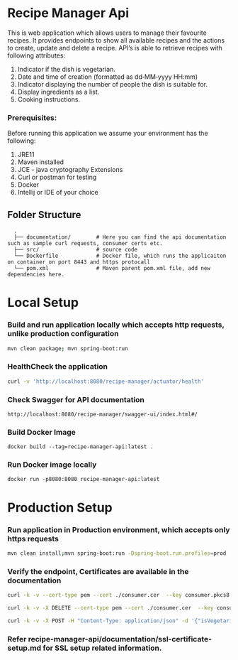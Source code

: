 # Recipe Manager Api

This is web application which allows users to manage their favourite recipes. It provides endpoints to show all
available recipes and the actions to create, update and delete a recipe. API’s is able to retrieve recipes with
following attributes:

1. Indicator if the dish is vegetarian.
2. Date and time of creation (formatted as dd‐MM‐yyyy HH:mm)
3. Indicator displaying the number of people the dish is suitable for.
4. Display ingredients as a list.
5. Cooking instructions.

### Prerequisites:

Before running this application we assume your environment has the following:

1. JRE11
2. Maven installed
3. JCE - java cryptography Extensions
4. Curl or postman for testing
5. Docker
6. Intellij or IDE of your choice

## Folder Structure

```code
  .
  ├── documentation/        # Here you can find the api documentation such as sample curl requests, consumer certs etc.
  ├── src/                  # source code
  └── Dockerfile            # Docker file, which runs the applicaiton on container on port 8443 and https protocall  
  └── pom.xml               # Maven parent pom.xml file, add new dependencies here.
```

# Local Setup

### Build and run application locally which accepts http requests, unlike production configuration

```bash
mvn clean package; mvn spring-boot:run
```

### HealthCheck the application

```bash
curl -v 'http://localhost:8080/recipe-manager/actuator/health'
```

### Check Swagger for API documentation

```
http://localhost:8080/recipe-manager/swagger-ui/index.html#/
```

### Build Docker Image

```
docker build --tag=recipe-manager-api:latest .
```

### Run Docker image locally

```
docker run -p8080:8080 recipe-manager-api:latest
```

# Production Setup

### Run application in Production environment, which accepts only https requests

```bash
mvn clean install;mvn spring-boot:run -Dspring-boot.run.profiles=prod
```

### Verify the endpoint, Certificates are available in the documentation

```bash
curl -k -v --cert-type pem --cert ./consumer.cer  --key consumer.pkcs8 --noproxy localhost -u "test:test123" 'https://localhost:8443/recipe-manager/actuator/health'

curl -k -v -X DELETE --cert-type pem --cert ./consumer.cer  --key consumer.pkcs8 --noproxy localhost 'https://localhost:8443/recipe-manager/recipes?id=1'

curl -k -v -X POST -H "Content-Type: application/json" -d '{"isVegetarian":true,"suitableFor":3,"ingredients":["tomato","onion"],"instructions":"Thisistestinstuctions"}' --cert-type pem --cert ./consumer.cer  --key consumer.pkcs8 --noproxy localhost 'https://localhost:8443/recipe-manager/recipes'
```

### Refer recipe-manager-api/documentation/ssl-certificate-setup.md for SSL setup related information.